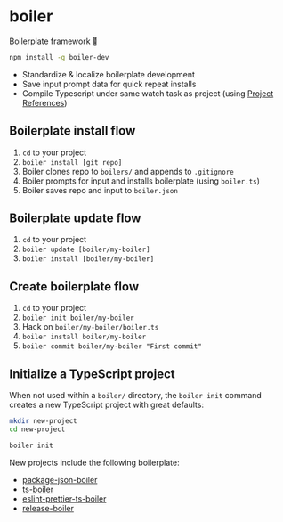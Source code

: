 # boiler

Boilerplate framework 🥘

```bash
npm install -g boiler-dev
```

- Standardize & localize boilerplate development
- Save input prompt data for quick repeat installs
- Compile Typescript under same watch task as project (using [Project References](typescriptlang.org/docs/handbook/project-references.html))

## Boilerplate install flow

1. `cd` to your project
2. `boiler install [git repo]`
3. Boiler clones repo to `boilers/` and appends to `.gitignore`
4. Boiler prompts for input and installs boilerplate (using `boiler.ts`)
5. Boiler saves repo and input to `boiler.json`

## Boilerplate update flow

1. `cd` to your project
2. `boiler update [boiler/my-boiler]`
3. `boiler install [boiler/my-boiler]`

## Create boilerplate flow

1. `cd` to your project
2. `boiler init boiler/my-boiler`
3. Hack on `boiler/my-boiler/boiler.ts`
4. `boiler install boiler/my-boiler`
5. `boiler commit boiler/my-boiler "First commit"`

## Initialize a TypeScript project

When not used within a `boiler/` directory, the `boiler init` command creates a new TypeScript project with great defaults:

```bash
mkdir new-project
cd new-project

boiler init
```

New projects include the following boilerplate:

- [package-json-boiler](https://github.com/boiler-dev/package-json-boiler)
- [ts-boiler](https://github.com/boiler-dev/ts-boiler)
- [eslint-prettier-ts-boiler](https://github.com/boiler-dev/eslint-prettier-ts-boiler)
- [release-boiler](https://github.com/boiler-dev/release-boiler)
